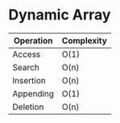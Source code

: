 # Dynamic Array

| Operation | Complexity |
|---|---|
| Access  | O(1) |
| Search | O(n) |
| Insertion |  O(n) |
| Appending | O(1) |
| Deletion | O(n) |q